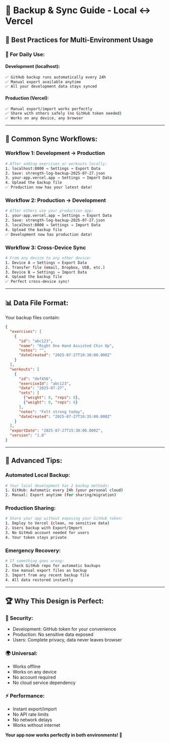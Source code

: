 # 🔄 Backup & Sync Guide - Local ↔ Vercel

## 🎯 **Best Practices for Multi-Environment Usage**

### **📱 For Daily Use:**

#### **Development (localhost):**
```bash
✅ GitHub backup runs automatically every 24h
✅ Manual export available anytime
✅ All your development data stays synced
```

#### **Production (Vercel):**
```bash
✅ Manual export/import works perfectly
✅ Share with others safely (no GitHub token needed)
✅ Works on any device, any browser
```

---

## 🔄 **Common Sync Workflows:**

### **Workflow 1: Development → Production**
```bash
# After adding exercises or workouts locally:
1. localhost:8000 → Settings → Export Data
2. Save: strength-log-backup-2025-07-27.json
3. your-app.vercel.app → Settings → Import Data
4. Upload the backup file
✅ Production now has your latest data!
```

### **Workflow 2: Production → Development**
```bash
# After others use your production app:
1. your-app.vercel.app → Settings → Export Data
2. Save: strength-log-backup-2025-07-27.json
3. localhost:8000 → Settings → Import Data
4. Upload the backup file
✅ Development now has production data!
```

### **Workflow 3: Cross-Device Sync**
```bash
# From any device to any other device:
1. Device A → Settings → Export Data
2. Transfer file (email, Dropbox, USB, etc.)
3. Device B → Settings → Import Data
4. Upload the backup file
✅ Perfect cross-device sync!
```

---

## 📊 **Data File Format:**

Your backup files contain:
```json
{
  "exercises": [
    {
      "id": "abc123",
      "name": "Right One Hand Assisted Chin Up",
      "notes": "",
      "dateCreated": "2025-07-27T10:30:00.000Z"
    }
  ],
  "workouts": [
    {
      "id": "def456",
      "exerciseId": "abc123",
      "date": "2025-07-27",
      "sets": [
        {"weight": 0, "reps": 8},
        {"weight": 0, "reps": 6}
      ],
      "notes": "Felt strong today",
      "dateCreated": "2025-07-27T10:35:00.000Z"
    }
  ],
  "exportDate": "2025-07-27T15:30:00.000Z",
  "version": "1.0"
}
```

---

## 🚀 **Advanced Tips:**

### **Automated Local Backup:**
```bash
# Your local development has 2 backup methods:
1. GitHub: Automatic every 24h (your personal cloud)
2. Manual: Export anytime (for sharing/migration)
```

### **Production Sharing:**
```bash
# Share your app without exposing your GitHub token:
1. Deploy to Vercel (clean, no sensitive data)
2. Users backup with Export/Import
3. No GitHub account needed for users
4. Your token stays private
```

### **Emergency Recovery:**
```bash
# If something goes wrong:
1. Check GitHub repo for automatic backups
2. Use manual export files as backup
3. Import from any recent backup file
4. All data restored instantly
```

---

## 🏆 **Why This Design is Perfect:**

### **🔐 Security:**
- Development: GitHub token for your convenience
- Production: No sensitive data exposed
- Users: Complete privacy, data never leaves browser

### **🌍 Universal:**
- Works offline
- Works on any device
- No account required
- No cloud service dependency

### **⚡ Performance:**
- Instant export/import
- No API rate limits
- No network delays
- Works without internet

**Your app now works perfectly in both environments! 🎉**